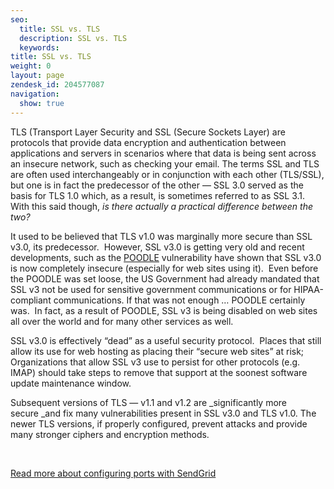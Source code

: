 ```yaml
---
seo:
  title: SSL vs. TLS
  description: SSL vs. TLS
  keywords:
title: SSL vs. TLS
weight: 0
layout: page
zendesk_id: 204577087
navigation:
  show: true
---
```


TLS (Transport Layer Security&nbsp;and SSL (Secure Sockets Layer) are protocols that provide data encryption and authentication between applications and servers in scenarios where that data is being sent across an insecure network, such as checking your email. The terms SSL and TLS are often used interchangeably or in conjunction with each other (TLS/SSL), but one is in fact the predecessor of the other — SSL 3.0 served as the basis for TLS 1.0 which, as a result, is sometimes referred to as SSL 3.1. With this said though, _is there actually a practical difference between the two?_

It used to be believed that TLS v1.0 was&nbsp;marginally more secure than SSL v3.0, its predecessor. &nbsp;However, SSL v3.0 is getting very old and recent developments, such as the [POODLE](http://support.sendgrid.com/hc/en-us/articles/204410613-Jan-7-SSLv3-Disabled-for-API-endpoints)&nbsp;vulnerability have shown that SSL v3.0 is now completely insecure (especially for web sites using it). &nbsp;Even before the POODLE was set loose, the US Government had&nbsp;already mandated&nbsp;that SSL v3 not be used for sensitive government communications or for HIPAA-compliant communications. If that was not enough … POODLE certainly was. &nbsp;In fact, as a result of POODLE, SSL v3 is being disabled on web sites all over the world and for many other services as well.

SSL v3.0 is effectively “dead” as a useful security protocol. &nbsp;Places that still allow its use for web hosting as placing their “secure web sites” at risk; Organizations that allow SSL v3 use to persist for other protocols (e.g. IMAP) should take steps to remove that support at the soonest software update maintenance window.

Subsequent versions of TLS — v1.1 and v1.2 are _significantly more secure&nbsp;_and fix many vulnerabilities present in SSL v3.0 and TLS v1.0. The newer TLS versions, if properly configured, prevent attacks and provide many stronger ciphers and encryption methods.

&nbsp;

[Read more about configuring ports with SendGrid](https://sendgrid.com/docs/User_Guide/smtp_ports.html)

&nbsp;

&nbsp;
